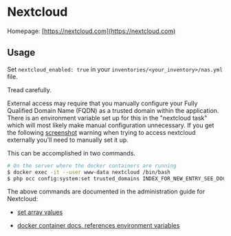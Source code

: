 # Nextcloud

Homepage: [https://nextcloud.com](https://nextcloud.com)

## Usage

Set `nextcloud_enabled: true` in your `inventories/<your_inventory>/nas.yml` file.

Tread carefully.

External access may require that you manually configure your Fully Qualified Domain Name
(FQDN) as a trusted domain within the application. There is an environment variable set
up for this in the "nextcloud task" which will most likely make manual configuration
unnecessary. If you get the following
[screenshot](https://docs.nextcloud.com/server/14/admin_manual/installation/installation_wizard.html#trusted-domains)
warning when trying to access nextcloud externally you'll need to manually set it up.

This can be accomplished in two commands.

```bash
# On the server where the docker containers are running
$ docker exec -it --user www-data nextcloud /bin/bash
$ php occ config:system:set trusted_domains INDEX_FOR_NEW_ENTRY_SEE_DOCS_LINK_BELOW --value=YOUR_FQDN_HERE --update-only
```

The above commands are documented in the administration guide for Nextcloud:

-   [set array values](https://docs.nextcloud.com/server/14/admin_manual/configuration_server/occ_command.html#setting-an-array-configuration-value)

-   [docker container docs, references environment variables](https://github.com/nextcloud/docker)
